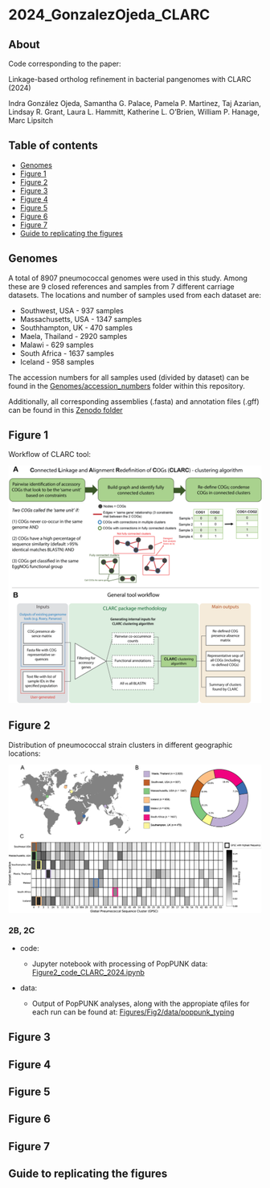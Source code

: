 # 2024_GonzalezOjeda_CLARC

## About

Code corresponding to the paper: 

Linkage-based ortholog refinement in bacterial pangenomes with CLARC (2024)

Indra González Ojeda, Samantha G. Palace, Pamela P. Martinez, Taj Azarian, Lindsay R. Grant, Laura L. Hammitt, Katherine L. O’Brien, William P. Hanage, Marc Lipsitch

## Table of contents

- [Genomes](#genomes)
- [Figure 1](#figure-1)
- [Figure 2](#figure-2)
- [Figure 3](#figure-3)
- [Figure 4](#figure-4)
- [Figure 5](#figure-5)
- [Figure 6](#figure-6)
- [Figure 7](#figure-7)
- [Guide to replicating the figures](#guide-to-replicating-the-figures)

## Genomes

A total of 8907 pneumococcal genomes were used in this study. Among these are 9 closed references and samples from 7 different carriage datasets. The locations and number of samples used from each dataset are:

- Southwest, USA - 937 samples
- Massachusetts, USA - 1347 samples
- Southhampton, UK - 470 samples
- Maela, Thailand - 2920 samples
- Malawi - 629 samples
- South Africa - 1637 samples
- Iceland - 958 samples

The accession numbers for all samples used (divided by dataset) can be found in the [Genomes/accession_numbers](https://github.com/IndraGonz/2024_GonzalezOjeda_CLARC/tree/main/Genomes/accession_numbers/) folder within this repository. 

Additionally, all corresponding assemblies (.fasta) and annotation files (.gff) can be found in this [Zenodo folder]()
  
## Figure 1

Workflow of CLARC tool:

<img src="https://github.com/IndraGonz/2024_GonzalezOjeda_CLARC/blob/main/Figures/images/Figure1_v3.png" alt="CLARC workflow" width="750"/>  

## Figure 2

Distribution of pneumococcal strain clusters in different geographic locations:

<img src="https://github.com/IndraGonz/2024_GonzalezOjeda_CLARC/blob/main/Figures/images/Figure2_v3.png" alt="Figure 2" width="900"/>  

### 2B, 2C

- code:
  - Jupyter notebook with processing of PopPUNK data: [Figure2_code_CLARC_2024.ipynb](https://github.com/IndraGonz/2024_GonzalezOjeda_CLARC/blob/main/Figures/Fig2/code/Figure2_code_CLARC_2024.ipynb)
 
- data:
  - Output of PopPUNK analyses, along with the appropiate qfiles for each run can be found at: [Figures/Fig2/data/poppunk_typing](https://github.com/IndraGonz/2024_GonzalezOjeda_CLARC/tree/main/Figures/Fig2/data/poppunk_typing)

## Figure 3

## Figure 4

## Figure 5

## Figure 6

## Figure 7

## Guide to replicating the figures
